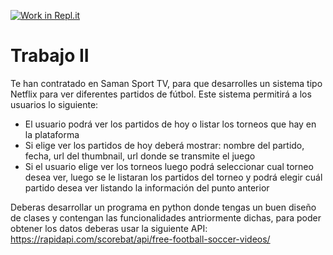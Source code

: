 [![Work in Repl.it](https://classroom.github.com/assets/work-in-replit-14baed9a392b3a25080506f3b7b6d57f295ec2978f6f33ec97e36a161684cbe9.svg)](https://classroom.github.com/online_ide?assignment_repo_id=4901655&assignment_repo_type=AssignmentRepo)
# Trabajo II

Te han contratado en Saman Sport TV, para que desarrolles un sistema tipo Netflix para ver diferentes partidos de fútbol. Este sistema permitirá a los usuarios lo siguiente:

- El usuario podrá ver los partidos de hoy o listar los torneos que hay en la plataforma
- Si elige ver los partidos de hoy deberá mostrar: nombre del partido, fecha, url del thumbnail, url donde se transmite el juego
- Si el usuario elige ver los torneos luego podrá seleccionar cual torneo desea ver, luego se le listaran los partidos del torneo y podrá elegir cuál partido desea ver listando la información del punto anterior 

Deberas desarrollar un programa en python donde tengas un buen diseño de clases y contengan las funcionalidades antriormente dichas, para poder obtener los datos deberas usar la siguiente API: https://rapidapi.com/scorebat/api/free-football-soccer-videos/


